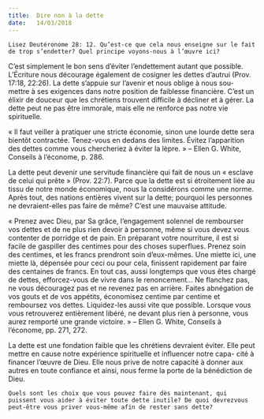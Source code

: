 ```yaml
---
title:  Dire non à la dette
date:   14/03/2018
---
```


`Lisez Deutéronome 28: 12. Qu’est-ce que cela nous enseigne sur le fait de trop s’endetter? Quel principe voyons-nous à l’œuvre ici?`

C’est simplement le bon sens d’éviter l’endettement autant que possible. L’Écriture nous décourage également de cosigner les dettes d’autrui (Prov. 17:18, 22:26). La dette s’appuie sur l’avenir et nous oblige à nous sou- mettre à ses exigences dans notre position de faiblesse financière. C’est un élixir de douceur que les chrétiens trouvent difficile à décliner et à gérer. La dette peut ne pas être immorale, mais elle ne renforce pas notre vie spirituelle. 

« Il faut veiller à pratiquer une stricte économie, sinon une lourde dette sera bientôt contractée. Tenez-vous en dedans des limites. Évitez l’apparition des dettes comme vous chercheriez à éviter la lèpre. » – Ellen G. White, Conseils à l’économe, p. 286. 

La dette peut devenir une servitude financière qui fait de nous un « esclave de celui qui prête » (Prov. 22:7). Parce que la dette est si étroitement liée au tissu de notre monde économique, nous la considérons comme une norme. Après tout, des nations entières vivent sur la dette; pourquoi les personnes ne devraient-elles pas faire de même? C’est une mauvaise attitude.

« Prenez avec Dieu, par Sa grâce, l’engagement solennel de rembourser vos dettes et de ne plus rien devoir à personne, même si vous devez vous contenter de porridge et de pain. En préparant votre nourriture, il est si facile de gaspiller des centimes pour des choses superflues. Prenez soin des centimes, et les francs prendront soin d’eux-mêmes. Une miette ici, une miette là, dépensée pour ceci ou pour cela, finissent rapidement par faire des centaines de francs. En tout cas, aussi longtemps que vous êtes chargé de dettes, efforcez-vous de vivre dans le renoncement… Ne flanchez pas, ne vous découragez pas et ne revenez pas en arrière. Faites abnégation de vos gouts et de vos appétits, économisez centime par centime et remboursez vos dettes. Liquidez-les aussi vite que possible. Lorsque vous vous retrouverez entièrement libéré, ne devant plus rien à personne, vous aurez remporté une grande victoire. » – Ellen G. White, Conseils à l’économe, pp. 271, 272. 

La dette est une fondation faible que les chrétiens devraient éviter. Elle peut mettre en cause notre expérience spirituelle et influencer notre capa- cité à financer l’œuvre de Dieu. Elle nous prive de notre capacité à donner aux autres en toute confiance et ainsi, nous ferme la porte de la bénédiction de Dieu. 

`Quels sont les choix que vous pouvez faire dès maintenant, qui puissent vous aider à éviter toute dette inutile? De quoi devrezvous peut-être vous priver vous-même afin de rester sans dette?` 